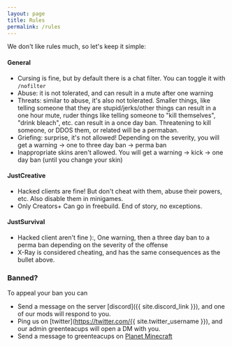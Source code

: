 ```yaml
---
layout: page
title: Rules
permalink: /rules
---
```


We don't like rules much, so let's keep it simple:

#### General
- Cursing is fine, but by default there is a chat filter. You can toggle it with `/nofilter`
- Abuse: it is not tolerated, and can result in a mute after one warning
- Threats: similar to abuse, it's also not tolerated. Smaller things, like telling someone that they are stupid/jerks/other things can result in a one hour mute, ruder things like telling someone to "kill themselves", "drink bleach", etc. can result in a once day ban. Threatening to kill someone, or DDOS them, or related will be a permaban.
- Griefing: surprise, it's not allowed! Depending on the severity, you will get a warning → one to three day ban → perma ban
- Inappropriate skins aren't allowed. You will get a warning → kick → one day ban (until you change your skin)


#### JustCreative
- Hacked clients are fine! But don't cheat with them, abuse their powers, etc. Also disable them in minigames.
- Only Creators+ Can go in freebuild. End of story, no exceptions.


#### JustSurvival
- Hacked client aren't fine ):, One warning, then a three day ban to a perma ban depending on the severity of the offense
- X-Ray is considered cheating, and has the same consequences as the bullet above.


### Banned?

To appeal your ban you can

- Send a message on the server [discord]({{ site.discord_link }}), and one of our mods will respond to you.
- Ping us on [twitter](https://twitter.com/{{ site.twitter_username }}), and our admin greenteacups will open a DM with you.
- Send a message to greenteacups on [Planet Minecraft](https://www.planetminecraft.com/server/just-creative/)